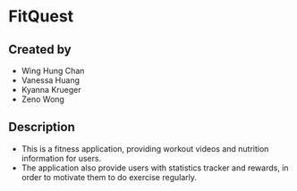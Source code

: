 # FitQuest
## Created by
- Wing Hung Chan
- Vanessa Huang
- Kyanna Krueger 
- Zeno Wong
  
## Description
- This is a fitness application, providing workout videos and nutrition information for users.
- The application also provide users with statistics tracker and rewards, in order to motivate them to do exercise regularly. 
